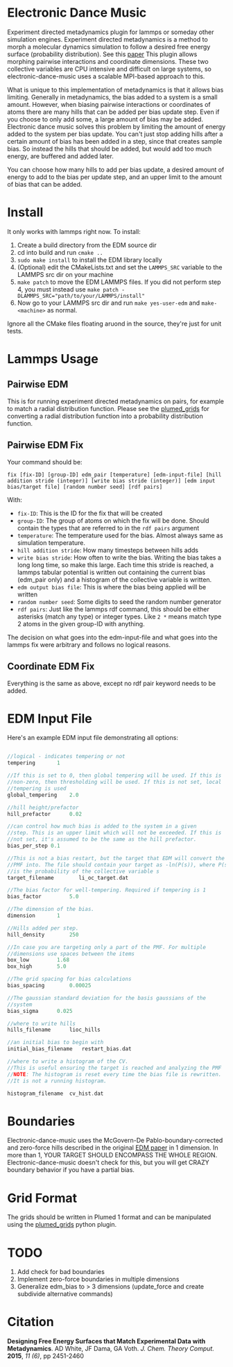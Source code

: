 Electronic Dance Music
======================

Experiment directed metadynamics plugin for lammps or someday other
simulation engines. Experiment directed metadynamics is a method
to morph a molecular dynamics simulation to follow a desired free
energy surface (probability distribution). See this
[paper](http://pubs.acs.org/doi/abs/10.1021/acs.jctc.5b00178) This
plugin allows morphing pairwise interactions and coordinate
dimensions. These two collective variables are CPU intensive and
difficult on large systems, so electronic-dance-music uses a scalable
MPI-based approach to this.

What is unique to this implementation of metadynamics is that it
allows bias limiting. Generally in metadynamics, the bias added to a
system is a small amount. However, when biasing pairwise interactions
or coordinates of atoms there are many hills that can be added per
bias update step. Even if you choose to only add some, a large amount
of bias may be added. Electronic dance music solves this problem by
limiting the amount of energy added to the system per bias update. You
can't just stop adding hills after a certain amount of bias has been
added in a step, since that creates sample bias. So instead the hills that
should be added, but would add too much energy, are buffered and added
later.

You can choose how many hills to add per bias update, a desired amount
of energy to add to the bias per update step, and an upper limit to
the amount of bias that can be added.

Install
===

It only works with lammps right now. To install:

1. Create a build directory from the EDM source dir
2. cd into build and run `cmake ..`
3. `sudo make install` to install the EDM library locally
4. (Optional) edit the CMakeLists.txt and set the `LAMMPS_SRC` variable to the LAMMPS src dir on your machine
5. `make patch` to move the EDM LAMMPS files. If you did not perform step 4, you must instead use `make patch -DLAMMPS_SRC="path/to/your/LAMMPS/install"`
6. Now go to your LAMMPS src dir and run `make yes-user-edm` and `make-<machine>` as normal.

Ignore all the CMake files floating aruond in the source, they're just
for unit tests.

Lammps Usage
====

Pairwise EDM
---

This is for running experiment directed metadynamics on pairs, for
example to match a radial distribution function. Please see the
[plumed_grids](https://github.com/whitead/plumed_grids) for converting
a radial distribution function into a probability distribution
function.

Pairwise EDM Fix
----

Your command should be:

    fix [fix-ID] [group-ID] edm_pair [temperature] [edm-input-file] [hill addition stride (integer)] [write bias stride (integer)] [edm input bias/target file] [random number seed] [rdf pairs]

With:

  * `fix-ID`: This is the ID for the fix that will be created
  * `group-ID`: The group of atoms on which the fix will be done. Should contain the types that are referred to in the `rdf pairs` argument
  * `temperature`: The temperature used for the bias. Almost always same as simulation temperature.  
  * `hill addition stride`: How many timesteps between hills adds
  * `write bias stride`: How often to write the bias. Writing the bias takes a long long time, so make this large. Each time this stride is reached, a lammps tabular potential is written out containing the current bias (edm_pair only) and a histogram of the collective variable is written.
  * `edm output bias file`: This is where the bias being applied will be written
  * `random number seed`: Some digits to seed the random number generator
  * `rdf pairs`: Just like the lammps rdf command, this should be either asterisks (match any type) or integer types.  Like `2 *` means match type 2 atoms in the given group-ID with anything.

The decision on what goes into the edm-input-file and what goes into the lammps fix were arbitrary and follows no logical reasons.

Coordinate EDM Fix
----

Everything is the same as above, except no rdf pair keyword needs to be added.

EDM Input File
====

Here's an example EDM input file demonstrating all options:

```C

//logical - indicates tempering or not
tempering		1

//If this is set to 0, then global tempering will be used. If this is
//non-zero, then thresholding will be used. If this is not set, local
//tempering is used
global_tempering	2.0

//hill height/prefactor
hill_prefactor		0.02 

//can control how much bias is added to the system in a given
//step. This is an upper limit which will not be exceeded. If this is
//not set, it's assumed to be the same as the hill prefactor.
bias_per_step 0.1

//This is not a bias restart, but the target that EDM will convert the
//PMF into. The file should contain your target as -ln(P(s)), where P(s)
//is the probability of the collective variable s
target_filename	       li_oc_target.dat

//The bias factor for well-tempering. Required if tempering is 1
bias_factor 		5.0

//The dimension of the bias. 
dimension 		1

//Hills added per step. 
hill_density		250

//In case you are targeting only a part of the PMF. For multiple
//dimensions use spaces between the items
box_low			1.68
box_high		5.0

//The grid spacing for bias calculations
bias_spacing		0.00025

//The gaussian standard deviation for the basis gaussians of the
//system
bias_sigma		0.025

//where to write hills
hills_filename		lioc_hills

//an initial bias to begin with 
initial_bias_filename   restart_bias.dat

//where to write a histogram of the CV.
//This is useful ensuring the target is reached and analyzing the PMF
//NOTE: The histogram is reset every time the bias file is rewritten.
//It is not a running histogram.

histogram_filename	cv_hist.dat

```

Boundaries
===

Electronic-dance-music uses the McGovern-De Pablo-boundary-corrected
and zero-force hills described in the original
[EDM paper](http://pubs.acs.org/doi/abs/10.1021/acs.jctc.5b00178) in 1
dimension. In more than 1, YOUR TARGET SHOULD ENCOMPASS THE WHOLE
REGION. Electronic-dance-music doesn't check for this, but you will
get CRAZY boundary behavior if you have a partial bias.


Grid Format
===

The grids should be written in Plumed 1 format and can be manipulated
using the [plumed_grids](https://github.com/whitead/plumed_grids) python plugin.

TODO
===

1. Add check for bad boundaries
2. Implement zero-force boundaries in multiple dimensions
3. Generalize edm_bias to > 3 dimensions (update_force and create subdivide alternative commands)

Citation
===

**Designing Free Energy Surfaces that Match Experimental Data with Metadynamics**. AD White, JF Dama, GA Voth. *J. Chem. Theory Comput.* **2015**, *11 (6)*, pp 2451-2460

